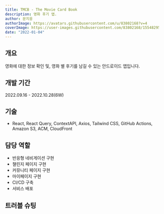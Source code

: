 ```yaml
---
title: TMCB - The Movie Card Book
description: 영화 후기 앱.
author: 문지웅
authorImage: https://avatars.githubusercontent.com/u/83802168?v=4
coverImage: https://user-images.githubusercontent.com/83802168/155482950-2db50f75-a593-4031-aaa1-9e298d5cbecd.png
date: "2022-01-04"
---
```


## 개요

영화에 대한 정보 확인 및, 영화 별 후기를 남길 수 있는 안드로이드 앱입니다.

## 개발 기간

2022.09.16 - 2022.10.28(6W)

## 기술

- React, React Query, ContextAPI, Axios, Tailwind CSS, GitHub Actions, Amazon S3, ACM, CloudFront

## 담당 역할

- 반응형 네비게이션 구현
- 챌린지 페이지 구현
- 커뮤니티 페이지 구현
- 마이페이지 구현
- CI/CD 구축
- 서비스 배포

## 트러블 슈팅
